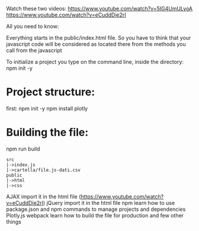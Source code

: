 Watch these two videos:
https://www.youtube.com/watch?v=5IG4UmULyoA
https://www.youtube.com/watch?v=eCuddDie2rI

All you need to know:

Everything starts in the public/index.html file. So you have to think that
your javascript code will be considered as located there from the methods you call
from the javascript

To initialize a project you type on the command line, inside the directory:
npm init -y

# Project structure:

first: npm init -y
npm install plotly

# Building the file:

npm run build

    src
    |->index.js
    |->cartella/file.js-dati.csv
    public
    |->html
    |->css

AJAX import it in the html file (https://www.youtube.com/watch?v=eCuddDie2rI)
jQuery import it in the html file
npm learn how to use package.json and npm commands to manage projects and dependencies
Plotly.js
webpack learn how to build the file for production and few other things
